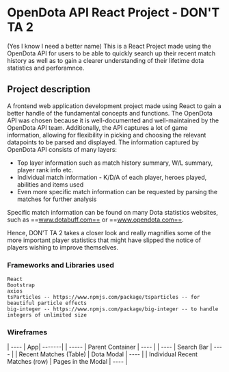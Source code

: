 # OpenDota API React Project - DON'T TA 2

(Yes I know I need a better name)
This is a React Project made using the OpenDota API for users to be able to quickly search up their recent match history as well as to gain a clearer understanding of their lifetime dota statistics and perforamnce.

## Project description

A frontend web application development project made using React to gain a better handle of the fundamental concepts and functions. The OpenDota API was chosen because it is well-documented and well-maintained by the OpenDota API team. Additionally, the API captures a lot of game information, allowing for flexibility in picking and choosing the relevant datapoints to be parsed and displayed. The information captured by OpenDota API consists of many layers:

- Top layer information such as match history summary, W/L summary, player rank info etc.
- Individual match information - K/D/A of each player, heroes played, abilities and items used
- Even more specific match information can be requested by parsing the matches for further analysis

Specific match information can be found on many Dota statistics websites, such as ==www.dotabuff.com== or ==www.opendota.com==.

Hence, DON'T TA 2 takes a closer look and really magnifies some of the more important player statistics that might have slipped the notice of players wishing to improve themselves.

### Frameworks and Libraries used
```
React
Bootstrap
axios 
tsParticles -- https://www.npmjs.com/package/tsparticles -- for beautiful particle effects 
big-integer -- https://www.npmjs.com/package/big-integer -- to handle integers of unlimited size 
```

### Wireframes 
|  ----     | App| -------|
| -----   | Parent Container    |   ----      |
|  ----  |   Search Bar      |    ----      |
| Recent Matches (Table) |  Dota Modal     | ----  |
| Individual Recent Matches (row)  | Pages in the Modal      |    ----  |

